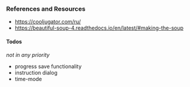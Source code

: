 ### References and Resources

* https://cooljugator.com/ru/
* https://beautiful-soup-4.readthedocs.io/en/latest/#making-the-soup

#### Todos

*not in any priority*

* progress save functionality
* instruction dialog
* time-mode
